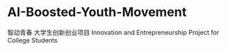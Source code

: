 # AI-Boosted-Youth-Movement
智动青春  大学生创新创业项目 Innovation and Entrepreneurship Project for College Students
